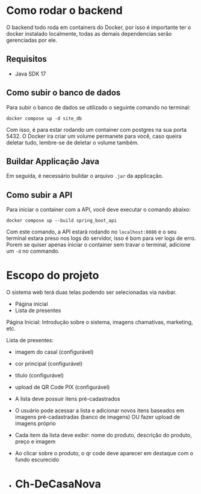 # Como rodar o backend
O backend todo roda em containers do Docker, por isso é importante ter o docker instalado localmente, todas as demais dependencias serão gerenciadas por ele.

## Requisitos
- Java SDK 17

## Como subir o banco de dados

Para subir o banco de dados se utilizado o seguinte comando no terminal:
```
docker compose up -d site_db
```
Com isso, é para estar rodando um container com postgres na sua porta 5432.
O Docker ira criar um volume permanete para você, caso queira deletar tudo, lembre-se de deletar o volume também.

## Buildar Applicação Java
Em seguida, é necessário buildar o arquivo `.jar` da applicação.

## Como subir a API

Para iniciar o container com a API, você deve executar o comando abaixo:
```
docker compose up --build spring_boot_api
```
Com este comando, a API estará rodando no `localhost:8080` e o seu terminal estara preso nos logs do servidor, isso é bom para ver logs de erro.
Porem se quiser apenas iniciar o container sem travar o terminal, adicione um `-d` no commando.

# Escopo do projeto

O sistema web terá duas telas podendo ser selecionadas via navbar.
- Página inicial
- Lista de presentes

Página Inicial:
Introdução sobre o sistema, imagens chamativas, marketing, etc.

Lista de presentes:
- imagem do casal (configurável)
- cor principal (configurável)
- título (configurável)
- upload de QR Code PIX (configurável)

- A lista deve possuir itens pré-cadastrados
- O usuário pode acessar a lista e adicionar novos itens baseados em imagens pré-cadastradas (banco de imagens) OU fazer upload de imagens próprio
- Cada item da lista deve exibir: nome do produto, descrição do produto, preço e imagem
- Ao clicar sobre o produto, o qr code deve aparecer em destaque com o fundo escurecido
- # Ch-DeCasaNova
